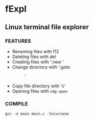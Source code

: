# fExpl
## Linux terminal file explorer

### FEATURES
  - Renaming files with f12
  - Deleting files with del
  - Creating files with ':new <fname>'
  - Change directory with ':goto <dir>'
  - Copy file directory with 'c'
  - Opening files with `xdg-open`
### COMPILE
  `gcc -o main main.c -lncursesw`
